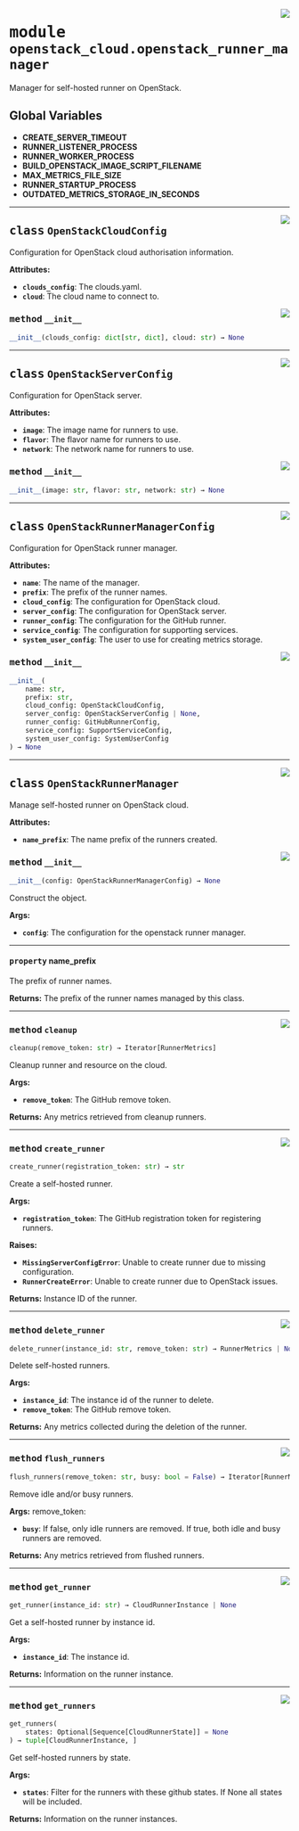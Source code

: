 <!-- markdownlint-disable -->

<a href="../src/github_runner_manager/openstack_cloud/openstack_runner_manager.py#L0"><img align="right" style="float:right;" src="https://img.shields.io/badge/-source-cccccc?style=flat-square"></a>

# <kbd>module</kbd> `openstack_cloud.openstack_runner_manager`
Manager for self-hosted runner on OpenStack. 

**Global Variables**
---------------
- **CREATE_SERVER_TIMEOUT**
- **RUNNER_LISTENER_PROCESS**
- **RUNNER_WORKER_PROCESS**
- **BUILD_OPENSTACK_IMAGE_SCRIPT_FILENAME**
- **MAX_METRICS_FILE_SIZE**
- **RUNNER_STARTUP_PROCESS**
- **OUTDATED_METRICS_STORAGE_IN_SECONDS**


---

<a href="../src/github_runner_manager/openstack_cloud/openstack_runner_manager.py#L78"><img align="right" style="float:right;" src="https://img.shields.io/badge/-source-cccccc?style=flat-square"></a>

## <kbd>class</kbd> `OpenStackCloudConfig`
Configuration for OpenStack cloud authorisation information. 



**Attributes:**
 
 - <b>`clouds_config`</b>:  The clouds.yaml. 
 - <b>`cloud`</b>:  The cloud name to connect to. 

<a href="../<string>"><img align="right" style="float:right;" src="https://img.shields.io/badge/-source-cccccc?style=flat-square"></a>

### <kbd>method</kbd> `__init__`

```python
__init__(clouds_config: dict[str, dict], cloud: str) → None
```









---

<a href="../src/github_runner_manager/openstack_cloud/openstack_runner_manager.py#L91"><img align="right" style="float:right;" src="https://img.shields.io/badge/-source-cccccc?style=flat-square"></a>

## <kbd>class</kbd> `OpenStackServerConfig`
Configuration for OpenStack server. 



**Attributes:**
 
 - <b>`image`</b>:  The image name for runners to use. 
 - <b>`flavor`</b>:  The flavor name for runners to use. 
 - <b>`network`</b>:  The network name for runners to use. 

<a href="../<string>"><img align="right" style="float:right;" src="https://img.shields.io/badge/-source-cccccc?style=flat-square"></a>

### <kbd>method</kbd> `__init__`

```python
__init__(image: str, flavor: str, network: str) → None
```









---

<a href="../src/github_runner_manager/openstack_cloud/openstack_runner_manager.py#L106"><img align="right" style="float:right;" src="https://img.shields.io/badge/-source-cccccc?style=flat-square"></a>

## <kbd>class</kbd> `OpenStackRunnerManagerConfig`
Configuration for OpenStack runner manager. 



**Attributes:**
 
 - <b>`name`</b>:  The name of the manager. 
 - <b>`prefix`</b>:  The prefix of the runner names. 
 - <b>`cloud_config`</b>:  The configuration for OpenStack cloud. 
 - <b>`server_config`</b>:  The configuration for OpenStack server. 
 - <b>`runner_config`</b>:  The configuration for the GitHub runner. 
 - <b>`service_config`</b>:  The configuration for supporting services. 
 - <b>`system_user_config`</b>:  The user to use for creating metrics storage. 

<a href="../<string>"><img align="right" style="float:right;" src="https://img.shields.io/badge/-source-cccccc?style=flat-square"></a>

### <kbd>method</kbd> `__init__`

```python
__init__(
    name: str,
    prefix: str,
    cloud_config: OpenStackCloudConfig,
    server_config: OpenStackServerConfig | None,
    runner_config: GitHubRunnerConfig,
    service_config: SupportServiceConfig,
    system_user_config: SystemUserConfig
) → None
```









---

<a href="../src/github_runner_manager/openstack_cloud/openstack_runner_manager.py#L142"><img align="right" style="float:right;" src="https://img.shields.io/badge/-source-cccccc?style=flat-square"></a>

## <kbd>class</kbd> `OpenStackRunnerManager`
Manage self-hosted runner on OpenStack cloud. 



**Attributes:**
 
 - <b>`name_prefix`</b>:  The name prefix of the runners created. 

<a href="../src/github_runner_manager/openstack_cloud/openstack_runner_manager.py#L149"><img align="right" style="float:right;" src="https://img.shields.io/badge/-source-cccccc?style=flat-square"></a>

### <kbd>method</kbd> `__init__`

```python
__init__(config: OpenStackRunnerManagerConfig) → None
```

Construct the object. 



**Args:**
 
 - <b>`config`</b>:  The configuration for the openstack runner manager. 


---

#### <kbd>property</kbd> name_prefix

The prefix of runner names. 



**Returns:**
  The prefix of the runner names managed by this class. 



---

<a href="../src/github_runner_manager/openstack_cloud/openstack_runner_manager.py#L359"><img align="right" style="float:right;" src="https://img.shields.io/badge/-source-cccccc?style=flat-square"></a>

### <kbd>method</kbd> `cleanup`

```python
cleanup(remove_token: str) → Iterator[RunnerMetrics]
```

Cleanup runner and resource on the cloud. 



**Args:**
 
 - <b>`remove_token`</b>:  The GitHub remove token. 



**Returns:**
 Any metrics retrieved from cleanup runners. 

---

<a href="../src/github_runner_manager/openstack_cloud/openstack_runner_manager.py#L188"><img align="right" style="float:right;" src="https://img.shields.io/badge/-source-cccccc?style=flat-square"></a>

### <kbd>method</kbd> `create_runner`

```python
create_runner(registration_token: str) → str
```

Create a self-hosted runner. 



**Args:**
 
 - <b>`registration_token`</b>:  The GitHub registration token for registering runners. 



**Raises:**
 
 - <b>`MissingServerConfigError`</b>:  Unable to create runner due to missing configuration. 
 - <b>`RunnerCreateError`</b>:  Unable to create runner due to OpenStack issues. 



**Returns:**
 Instance ID of the runner. 

---

<a href="../src/github_runner_manager/openstack_cloud/openstack_runner_manager.py#L294"><img align="right" style="float:right;" src="https://img.shields.io/badge/-source-cccccc?style=flat-square"></a>

### <kbd>method</kbd> `delete_runner`

```python
delete_runner(instance_id: str, remove_token: str) → RunnerMetrics | None
```

Delete self-hosted runners. 



**Args:**
 
 - <b>`instance_id`</b>:  The instance id of the runner to delete. 
 - <b>`remove_token`</b>:  The GitHub remove token. 



**Returns:**
 Any metrics collected during the deletion of the runner. 

---

<a href="../src/github_runner_manager/openstack_cloud/openstack_runner_manager.py#L328"><img align="right" style="float:right;" src="https://img.shields.io/badge/-source-cccccc?style=flat-square"></a>

### <kbd>method</kbd> `flush_runners`

```python
flush_runners(remove_token: str, busy: bool = False) → Iterator[RunnerMetrics]
```

Remove idle and/or busy runners. 



**Args:**
  remove_token: 
 - <b>`busy`</b>:  If false, only idle runners are removed. If true, both idle and busy runners are  removed. 



**Returns:**
 Any metrics retrieved from flushed runners. 

---

<a href="../src/github_runner_manager/openstack_cloud/openstack_runner_manager.py#L231"><img align="right" style="float:right;" src="https://img.shields.io/badge/-source-cccccc?style=flat-square"></a>

### <kbd>method</kbd> `get_runner`

```python
get_runner(instance_id: str) → CloudRunnerInstance | None
```

Get a self-hosted runner by instance id. 



**Args:**
 
 - <b>`instance_id`</b>:  The instance id. 



**Returns:**
 Information on the runner instance. 

---

<a href="../src/github_runner_manager/openstack_cloud/openstack_runner_manager.py#L260"><img align="right" style="float:right;" src="https://img.shields.io/badge/-source-cccccc?style=flat-square"></a>

### <kbd>method</kbd> `get_runners`

```python
get_runners(
    states: Optional[Sequence[CloudRunnerState]] = None
) → tuple[CloudRunnerInstance, ]
```

Get self-hosted runners by state. 



**Args:**
 
 - <b>`states`</b>:  Filter for the runners with these github states. If None all states will be  included. 



**Returns:**
 Information on the runner instances. 



